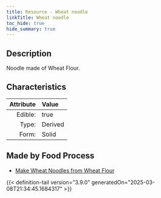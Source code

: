 ```yaml
---
title: Resource - Wheat noodle
linkTitle: Wheat noodle
toc_hide: true
hide_summary: true
---
```

<!-- This is generated by the MarsSim HelpGenertor, do not edit. -->

## Description
Noodle made of Wheat Flour.

## Characteristics

| Attribute      | Value |
|--------:|:------|
|Edible:|true|
|Type:|Derived|
|Form:|Solid|
 



## Made by Food Process

- [Make Wheat Noodles from Wheat Flour](/docs/definitions/food/make-wheat-noodles-from-wheat-flour)

    


{{< definition-tail version="3.9.0" generatedOn="2025-03-08T21:34:45.1684317" >}}


